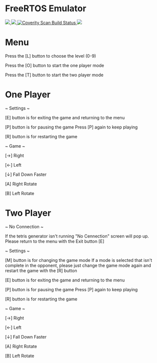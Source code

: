 # FreeRTOS Emulator

<p>
  <a href="https://travis-ci.com/alxhoff/FreeRTOS-Emulator">
  <img src="https://travis-ci.com/alxhoff/FreeRTOS-Emulator.svg?branch=master">
  </a>
  <a href="https://github.com/alxhoff/FreeRTOS-Emulator/blob/master/LICENSE">
    <img src="https://img.shields.io/badge/license-GPLv3-blue.svg" />
  </a>
  <a href="https://scan.coverity.com/projects/alxhoff-freertos-emulator">
  <img alt="Coverity Scan Build Status"
       src="https://scan.coverity.com/projects/20757/badge.svg"/>
  </a>
  <a href="https://codecov.io/gh/alxhoff/FreeRTOS-Emulator">
  <img src="https://codecov.io/gh/alxhoff/FreeRTOS-Emulator/branch/master/graph/badge.svg" />
</a>
</p>

# Menu

Press the [L] button to choose the level (0-9)

Press the [O] button to start the one player mode

Press the [T] button to start the two player mode

# One Player

~ Settings ~

[E] button is for exiting the game and returning to the menu

[P] button is for pausing the game
Press [P] again to keep playing

[R] button is for restarting the game

~ Game ~

[→] Right

[←] Left

[↓] Fall Down Faster

[A] Right Rotate

[B] Left Rotate

# Two Player

~ No Connection ~

If the tetris generator isn't running "No Cennection" screen will pop up. Please return to the menu with the Exit button [E]

~ Settings ~

[M] button is for changing the game mode
If a mode is selected that isn't complete in the opponent, please just change the game mode again and restart the game with the [R] button

[E] button is for exiting the game and returning to the menu

[P] button is for pausing the game
Press [P] again to keep playing

[R] button is for restarting the game

~ Game ~

[→] Right

[←] Left

[↓] Fall Down Faster

[A] Right Rotate

[B] Left Rotate
